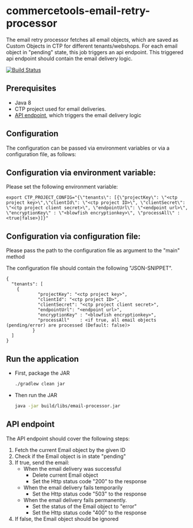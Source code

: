# commercetools-email-retry-processor

 The email retry processor fetches all email objects, which are saved as Custom Objects in CTP for different tenants/webshops. For each email object in "pending" state, this job triggers an api endpoint. This triggered api endpoint should contain the email delivery logic.

[![Build Status](https://travis-ci.org/commercetools/commercetools-email-retry-processor.svg?branch=create_cronjob)](https://travis-ci.org/commercetools/commercetools-email-retry-processor)


## Prerequisites

 - Java 8
 - CTP project used for email deliveries.
 - [API endpoint](#api-endpoint), which triggers the email delivery logic

## Configuration

The configuration can be passed via environment variables or via a configuration file, as follows:

##  Configuration via environment variable:

Please set the following environment variable:

```
export CTP_PROJECT_CONFIG="{\"tenants\": [{\"projectKey\": \"<ctp project key>\",\"clientId\": \"<ctp project ID>\", \"clientSecret\": \"<ctp project client secret>\", \"endpointUrl\": \"<endpoint url>\", \"encryptionKey\" : \"<blowfish encryptionkey>\", \"processAll\" : <true|false>}]}"
```
##  Configuration via configuration file:

Please pass the path to the configuration file as argument to the "main" method

The configuration file should contain the following "JSON-SNIPPET".
 ```
 {
   "tenants": [
     {
             "projectKey": "<ctp project key>",
             "clientId": "<ctp project ID>",
             "clientSecret": "<ctp project client secret>",
             "endpointUrl": "<endpoint url>",
             "encryptionKey" : "<blowfish encryptionkey>",
             "processAll"    : <if true, all email objects (pending/error) are processed (Default: false)>
           }
   ]
 }
   ```  

## Run the application   

 - First, package the JAR
   ```bash
   ./gradlew clean jar
   ```
 - Then run the JAR
   ```bash
   java -jar build/libs/email-processor.jar
   ```   

## API endpoint

The API endpoint should cover the following steps:

1. Fetch the current Email object by the given ID
1.  Check if the Email object is in state "pending"
1. If true, send the email:
    - When the email delivery was successful
      - Delete current Email object
      - Set the Http status code "200" to the response
    - When the email delivery fails temporarily
      - Set the Http status code "503" to the response
    - When the email delivery fails permanently.
      - Set the status of the Email object to "error"
      - Set the Http status code "400" to the response
1. If false, the Email object should be ignored